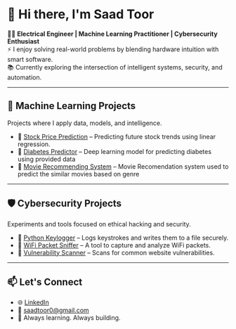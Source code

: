 # 👋 Hi there, I'm Saad Toor

👨‍🔧 **Electrical Engineer | Machine Learning Practitioner | Cybersecurity Enthusiast**  
⚡ I enjoy solving real-world problems by blending hardware intuition with smart software.  
📚 Currently exploring the intersection of intelligent systems, security, and automation.

---

## 🔬 Machine Learning Projects
Projects where I apply data, models, and intelligence.

- 🔗 [Stock Price Prediction](https://github.com/saadtoorx/Stock-Price-Prediction-using-Past-data) – Predicting future stock trends using linear regression.
- 🔗 [Diabetes Predictor](https://github.com/saadtoorx/Diabetes-Prediction-System-using-Logistic-Regression) – Deep learning model for predicting diabetes using provided data
- 🔗 [Movie Recommending System](https://github.com/saadtoorx/Movie-Recommendation-System-Cosine-Similarity) – Movie Recomendation system used to predict the similar movies based on genre

---

## 🛡 Cybersecurity Projects
Experiments and tools focused on ethical hacking and security.

- 🔗 [Python Keylogger](https://github.com/saadtoorx/python-keylogger) – Logs keystrokes and writes them to a file securely.
- 🔗 [WiFi Packet Sniffer](https://github.com/saadtoorx/wifi-sniffer) – A tool to capture and analyze WiFi packets.
- 🔗 [Vulnerability Scanner](https://github.com/saadtoorx/vuln-scanner) – Scans for common website vulnerabilities.

---

## 📫 Let's Connect
- 🌐 [LinkedIn](https://www.linkedin.com/in/saadtoorx/)
- 📧 saadtoor0@gmail.com
- 🧰 Always learning. Always building.

